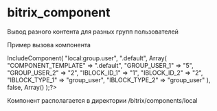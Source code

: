 # bitrix_component
Вывод разного контента  для разных групп пользователей


Пример вызова компонента
<?$APPLICATION->IncludeComponent(
	"local:group.user",
	".default",
	Array(
		"COMPONENT_TEMPLATE" => ".default",
		"GROUP_USER_1" => "5",
		"GROUP_USER_2" => "2",
		"IBLOCK_ID_1" => "1",
		"IBLOCK_ID_2" => "2",
		"IBLOCK_TYPE_1" => "group_user",
		"IBLOCK_TYPE_2" => "group_user"
	),
  false,
  Array()
);?>

Компонент располагается в директории /bitrix/components/local
